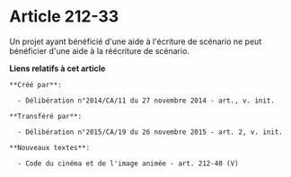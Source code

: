 # Article 212-33

Un projet ayant bénéficié d'une aide à l'écriture de scénario ne peut bénéficier d'une aide à la réécriture de scénario.

**Liens relatifs à cet article**

	**Créé par**:

	  - Délibération n°2014/CA/11 du 27 novembre 2014 - art., v. init.

	**Transféré par**:

	  - Délibération n°2015/CA/19 du 26 novembre 2015 - art. 2, v. init.

	**Nouveaux textes**:

	  - Code du cinéma et de l'image animée - art. 212-40 (V)
